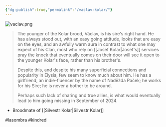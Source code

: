 ```yaml
---
{"dg-publish":true,"permalink":"/vaclav-kolar/"}
---
```


![vaclav.png](/img/user/vaclav.png)

> The younger of the Kolar brood, Václav, is his sire's right hand. He has always stood out, with an easy going attitude, looks that are easy on the eyes, and an awfully warm aura in contrast to what one may expect of his Clan, most who rely on [[Josef Kolar\|Josef's]] services pray the knock that eventually comes on their door will see it open to the younger Kolar's face, rather than his brother's. 
> 
> Despite this, and despite his many superficial connections and popularity in Elysia, few seem to know much about him. He has a girlfriend, an indie-fluencer by the name of Naděžda Paček; he works for his Sire; he is never a bother to be around.
> 
> Perhaps such lack of sharing and true allies, is what would eventually lead to him going missing in September of 2024.

- Broodmate of [[Silvestr Kolar\|Silvestr Kolar]]

#lasombra #kindred 